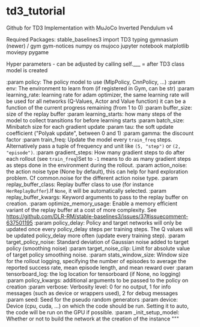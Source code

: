 # td3_tutorial  
Github for TD3 Implementation with MuJoCo Inverted Pendulum v4

Required Packages:
stable_baselines3 import TD3
typing
gymnasium (newer) / gym
gym-notices
numpy
os
mujoco
jupyter notebook
matplotlib
moviepy
pygame

Hyper parameters - can be adjusted by calling self.___ =  after TD3 class model is created

:param policy: The policy model to use (MlpPolicy, CnnPolicy, ...)
:param env: The environment to learn from (if registered in Gym, can be str)
:param learning_rate: learning rate for adam optimizer, the same learning rate will be used for all networks (Q-Values, Actor and Value function) it can be a function of the current progress remaining (from 1 to 0)
:param buffer_size: size of the replay buffer
:param learning_starts: how many steps of the model to collect transitions for before learning starts
:param batch_size: Minibatch size for each gradient update
:param tau: the soft update coefficient ("Polyak update", between 0 and 1)
:param gamma: the discount factor
:param train_freq: Update the model every ``train_freq`` steps. Alternatively pass a tuple of frequency and unit like ``(5, "step")`` or ``(2, "episode")``.
:param gradient_steps: How many gradient steps to do after each rollout (see ``train_freq``)Set to ``-1`` means to do as many gradient steps as steps done in the environment
    during the rollout.
:param action_noise: the action noise type (None by default), this can help for hard exploration problem. Cf common.noise for the different action noise type.
:param replay_buffer_class: Replay buffer class to use (for instance ``HerReplayBuffer``).If ``None``, it will be automatically selected.
:param replay_buffer_kwargs: Keyword arguments to pass to the replay buffer on creation.
:param optimize_memory_usage: Enable a memory efficient variant of the replay buffer at a cost of more complexity.
        See https://github.com/DLR-RM/stable-baselines3/issues/37#issuecomment-637501195
:param policy_delay: Policy and target networks will only be updated once every policy_delay steps
    per training steps. The Q values will be updated policy_delay more often (update every training step).
:param target_policy_noise: Standard deviation of Gaussian noise added to target policy
    (smoothing noise)
:param target_noise_clip: Limit for absolute value of target policy smoothing noise.
:param stats_window_size: Window size for the rollout logging, specifying the number of episodes to average
    the reported success rate, mean episode length, and mean reward over
:param tensorboard_log: the log location for tensorboard (if None, no logging)
:param policy_kwargs: additional arguments to be passed to the policy on creation
:param verbose: Verbosity level: 0 for no output, 1 for info messages (such as device or wrappers used), 2 for
    debug messages
:param seed: Seed for the pseudo random generators
:param device: Device (cpu, cuda, ...) on which the code should be run.
    Setting it to auto, the code will be run on the GPU if possible.
:param _init_setup_model: Whether or not to build the network at the creation of the instance
"""
